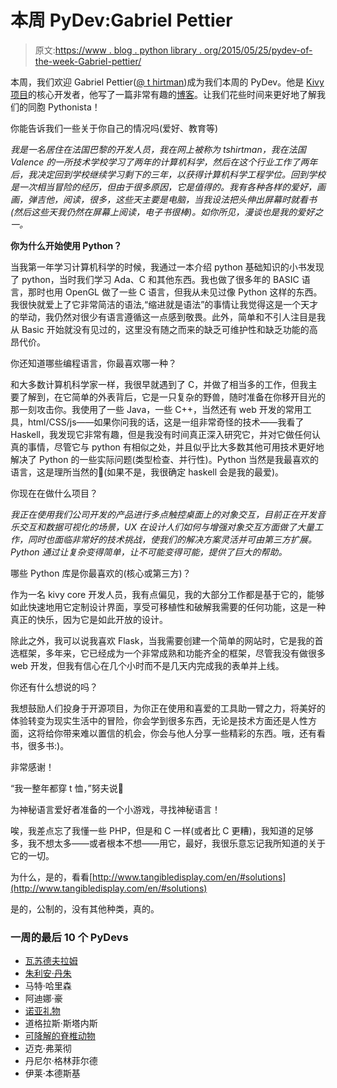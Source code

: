 # 本周 PyDev:Gabriel Pettier

> 原文:[https://www . blog . python library . org/2015/05/25/pydev-of-the-week-Gabriel-pettier/](https://www.blog.pythonlibrary.org/2015/05/25/pydev-of-the-week-gabriel-pettier/)

本周，我们欢迎 Gabriel Pettier([@ t hirtman](https://twitter.com/tshirtman))成为我们本周的 PyDev。他是 [Kivy 项目](http://kivy.org/)的核心开发者，他写了一篇非常有趣的[博客](http://blog.tshirtman.fr/)。让我们花些时间来更好地了解我们的同胞 Pythonista！

你能告诉我们一些关于你自己的情况吗(爱好、教育等)

*我是一名居住在法国巴黎的开发人员，我在网上被称为 tshirtman，我在法国 Valence 的一所技术学校学习了两年的计算机科学，然后在这个行业工作了两年后，我决定回到学校继续学习剩下的三年，以获得计算机科学工程学位。回到学校是一次相当冒险的经历，但由于很多原因，它是值得的。我有各种各样的爱好，画画，弹吉他，阅读，很多，这些天主要是电脑，当我设法把头伸出屏幕时就看书(然后这些天我仍然在屏幕上阅读，电子书很棒)。如你所见，漫谈也是我的爱好之一。*

**你为什么开始使用 Python？**

当我第一年学习计算机科学的时候，我通过一本介绍 python 基础知识的小书发现了 python，当时我们学习 Ada、C 和其他东西。我也做了很多年的 BASIC 语言，那时也用 OpenGL 做了一些 C 语言，但我从未见过像 Python 这样的东西。我很快就爱上了它非常简洁的语法,“缩进就是语法”的事情让我觉得这是一个天才的举动，我仍然对很少有语言遵循这一点感到敬畏。此外，简单和不引人注目是我从 Basic 开始就没有见过的，这里没有随之而来的缺乏可维护性和缺乏功能的高昂代价。

你还知道哪些编程语言，你最喜欢哪一种？

和大多数计算机科学家一样，我很早就遇到了 C，并做了相当多的工作，但我主要了解到，在它简单的外表背后，它是一只复杂的野兽，随时准备在你移开目光的那一刻攻击你。我使用了一些 Java，一些 C++，当然还有 web 开发的常用工具，html/CSS/js——如果你问我的话，这是一组非常奇怪的技术——我看了 Haskell，我发现它非常有趣，但是我没有时间真正深入研究它，并对它做任何认真的事情，尽管它与 python 有相似之处，并且似乎比大多数其他可用技术更好地解决了 Python 的一些实际问题(类型检查、并行性)。Python 当然是我最喜欢的语言，这是理所当然的🙂(如果不是，我很确定 haskell 会是我的最爱)。

你现在在做什么项目？

*我正在使用我们公司开发的产品进行多点触控桌面上的对象交互，目前正在开发音乐交互和数据可视化的场景，UX 在设计人们如何与增强对象交互方面做了大量工作，同时也面临非常好的技术挑战，使我们的解决方案灵活并可由第三方扩展。Python 通过让复杂变得简单，让不可能变得可能，提供了巨大的帮助。* 

哪些 Python 库是你最喜欢的(核心或第三方)？

作为一名 kivy core 开发人员，我有点偏见，我的大部分工作都是基于它的，能够如此快速地用它定制设计界面，享受可移植性和破解我需要的任何功能，这是一种真正的快乐，因为它是如此开放的设计。

除此之外，我可以说我喜欢 Flask，当我需要创建一个简单的网站时，它是我的首选框架，多年来，它已经成为一个非常成熟和功能齐全的框架，尽管我没有做很多 web 开发，但我有信心在几个小时而不是几天内完成我的表单并上线。

你还有什么想说的吗？

我想鼓励人们投身于开源项目，为你正在使用和喜爱的工具助一臂之力，将美好的体验转变为现实生活中的冒险，你会学到很多东西，无论是技术方面还是人性方面，这将给你带来难以置信的机会，你会与他人分享一些精彩的东西。哦，还有看书，很多书:)。

非常感谢！

“我一整年都穿 t 恤，”努夫说🙂

为神秘语言爱好者准备的一个小游戏，寻找神秘语言！

唉，我差点忘了我懂一些 PHP，但是和 C 一样(或者比 C 更糟)，我知道的足够多，我不想太多——或者根本不想——用它，最好，我很乐意忘记我所知道的关于它的一切。

为什么，是的，看看[http://www.tangibledisplay.com/en/#solutions](http://www.tangibledisplay.com/en/#solutions)

是的，公制的，没有其他种类，真的。

### 一周的最后 10 个 PyDevs

*   [瓦苏德夫拉姆](https://www.blog.pythonlibrary.org/2015/05/18/pydev-of-the-week-vasudev-ram/)
*   [朱利安·丹朱](https://www.blog.pythonlibrary.org/2015/05/11/pydev-of-the-week-julien-danjou/)
*   马特·哈里森
*   阿迪娜·豪
*   [诺亚礼物](https://www.blog.pythonlibrary.org/2015/04/20/pydev-of-the-week-noah-gift/)
*   道格拉斯·斯塔内斯
*   [可降解的脊椎动物](https://www.blog.pythonlibrary.org/2015/04/06/pydev-of-the-week-lennart-regebro/)
*   迈克·弗莱彻
*   丹尼尔·格林菲尔德
*   伊莱·本德斯基
